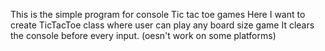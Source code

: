 This is the simple program for console Tic tac toe games
Here I want to create TicTacToe class where user can play any board size game
It clears the console before every input. (oesn't work on some platforms)
